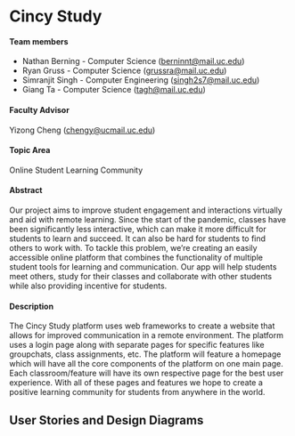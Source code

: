 # Cincy Study

#### Team members
* Nathan Berning - Computer Science (berninnt@mail.uc.edu)
* Ryan Gruss - Computer Science (grussra@mail.uc.edu)
* Simranjit Singh - Computer Engineering (singh2s7@mail.uc.edu)
* Giang Ta - Computer Science (tagh@mail.uc.edu)

#### Faculty Advisor
Yizong Cheng (chengy@ucmail.uc.edu)

#### Topic Area
Online Student Learning Community

#### Abstract
Our project aims to improve student engagement and interactions virtually and aid with remote learning. Since the start
 of the pandemic, classes have been significantly less interactive, which can make it more difficult for students to 
 learn and succeed. It can also be hard for students to find others to work with. To tackle this problem, we’re 
 creating an easily accessible online platform that combines the functionality of multiple student tools for learning 
 and communication. Our app will help students meet others, study for their classes and collaborate with other 
 students while also providing incentive for students.

#### Description
The Cincy Study platform uses web frameworks to create a website that allows for improved communication in a remote 
environment. The platform uses a login page along with separate pages for specific features like groupchats, class 
assignments, etc. The platform will feature a homepage which will have all the core components of the platform on one 
main page. Each classroom/feature will have its own respective page for the best user experience. With all of these 
pages and features we hope to create a positive learning community for students from anywhere in the world.

## User Stories and Design Diagrams
